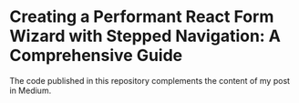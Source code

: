 # Creating a Performant React Form Wizard with Stepped Navigation: A Comprehensive Guide

The code published in this repository complements the content of my post in Medium.
